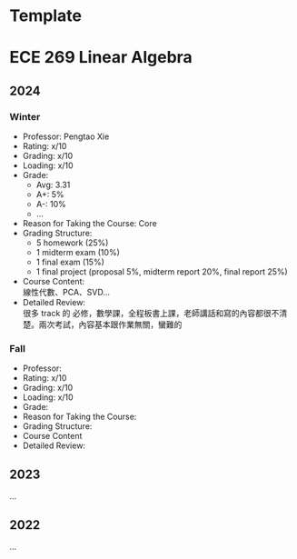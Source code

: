 # Template
# ECE 269 Linear Algebra

## 2024
### Winter
- Professor: Pengtao Xie
- Rating: x/10
- Grading: x/10
- Loading: x/10
- Grade:
  - Avg: 3.31
  - A+: 5%
  - A-: 10%
  - …
- Reason for Taking the Course: Core
- Grading Structure:
  - 5 homework (25%)
  - 1 midterm exam (10%)
  - 1 final exam (15%)
  - 1 final project (proposal 5%, midterm report 20%, final report 25%)
- Course Content:  
線性代數、PCA、SVD…
- Detailed Review:  
很多 track 的 必修，數學課，全程板書上課，老師講話和寫的內容都很不清楚。兩次考試，內容基本跟作業無關，蠻難的  

### Fall
- Professor: 
- Rating: x/10
- Grading: x/10
- Loading: x/10
- Grade: 
- Reason for Taking the Course: 
- Grading Structure:
- Course Content
- Detailed Review:


## 2023
…

## 2022
…
